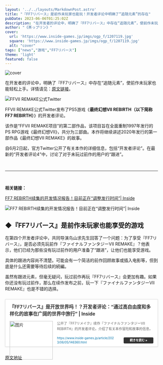 ```yaml
---
layout: '../../layouts/MarkdownPost.astro'
title: "『FF7リバース』是前作未玩家也能玩！开发者评论中明确了“追随元素”的存在"
pubDate: 2023-06-06T01:25:02Z
description: "在开发者的评论中，明确了『FF7リバース』中存在“追随元素”，使前作未玩家也能轻松上手。"
author: "《茶っプリン》"
cover:
  url: 'https://www.inside-games.jp/imgs/ogp_f/1207119.jpg'
  square: 'https://www.inside-games.jp/imgs/ogp_f/1207119.jpg'
  alt: "cover"
tags: ["news","游戏","FF7リバース"]
theme: 'light'
featured: false
---
```


![cover](https://www.inside-games.jp/imgs/ogp_f/1207119.jpg)

在开发者的评论中，明确了『FF7リバース』中存在“追随元素”，使前作未玩家也能轻松上手。详情请见：<a href="https://www.inside-games.jp/article/2023/06/06/146379.html">原文链接</a>。

![FFVII REMAKE公式Twitter](https://www.inside-games.jp/imgs/zoom/1207117.jpg)

FFVII REMAKE公式Twitter发布了PS5游戏《<b>最终幻想VII REBIRTH（以下简称FF7 REBIRTH）</b>》的开发者评论。

该作是“FFVII REMAKE项目”的第二部作品，该项目旨在全面重制1997年发行的PS RPG游戏《最终幻想VII》，共分为三部曲。本作将继续讲述2020年发行的第一部作品《最终幻想VII REMAKE》的故事。

自6月2日起，官方Twitter公开了有关本作的详细信息，包括“开发者评论”。在最新的“开发者评论4”中，讨论了对于未玩过前作的用户的“跟进”。

<br>

---

<br>

**相关链接：**

[FF7 REBIRTH续集的开发情况报告！目前正在“调整发行时间”| Inside](https://www.inside-games.jp/article/2023/06/02/146346.html)

![FF7 REBIRTH续集的开发情况报告！目前正在“调整发行时间”| Inside](https://www.inside-games.jp/imgs/card_l/1206923.jpg)
## ◆『FF7リバース』是前作未玩家也能享受的游戏

在第四个开发者评论中，共同导演鸟山求先生回答了一个问题：为了享受『FF7リバース』，是否必须先玩前作『ファイナルファンタジーVII REMAKE』？他表示，他们已经为那些没有玩过前作的用户准备了“跟进”，让他们也能享受游戏。

具体的跟进内容尚不清楚。可能会有一个简洁的前作回顾故事或插入电影等，但到底是什么还需要等待后续的続編。 

虽然有跟进元素，但毫无疑问，玩过前作再玩『FF7リバース』会更加有趣。如果你还没有玩过前作，那么在续作发布之前，玩一下『ファイナルファンタジーVII REMAKE』也是不错的选择。 

<div class="link-card" style="border:1px solid #ddd; box-shadow:0 1px 4px rgb(0, 0, 0, .1); padding:1em; margin:1.8em auto; background:#fff; display:-ms-grid; display:grid; line-height:1.6em;"><a href="https://www.inside-games.jp/article/2023/06/05/146360.html" target="_blank" style="text-decoration:none; font-weight:inherit; color:#333"><div class="link-card-title" style="padding-bottom:.8em; font-size:1.1em; font-weight:700;">『FF7リバース』是开放世界吗！？开发者评论：“通过高自由度和多样化的故事在广阔的世界中旅行” | Inside</div><div class="link-card-image" style="width:30%; min-width:120px; max-width:200px; padding-right:1em; float:left;"><img srcset="https://www.inside-games.jp/imgs/card_s/1206998.jpg 500w, https://www.inside-games.jp/imgs/card_l/1206998.jpg 1200w" src="https://www.inside-games.jp/imgs/card_l/1206998.jpg" style="display:block;margin:auto;" width="100%" height="auto" alt="图片"></div><div class="link-card-cap" style="font-size:.8em; color:#666; display:-webkit-box; -webkit-box-orient:vertical; -webkit-line-clamp:3; overflow: hidden; line-height:1.6em;">公开了『FF7リメイク』续作『ファイナルファンタジーVII REBIRTH』的开发者评论。介绍了有关本作冒险和故事的信息。 </div><div class="link-card-url" style="display:flex; justify-content:space-between; align-items:center; margin-top:1em;"><span class="link-card-urltxt" style="font-size:.7em; color:#0073aa; line-height:1.4em; word-break:break-all; padding-right: 30px;"> https://www.inside-games.jp/article/2023/06/05/146360.html</span><span class="link-card-btn" style="background-color:#333; color:#fff; padding:5px 20px; border-radius:3px; font-size:.7em; font-weight:bold; line-height:1em; white-space:nowrap;">続きを読む »</span></div></a></div>

  [原文地址](https://www.inside-games.jp/article/2023/06/06/146379.html)